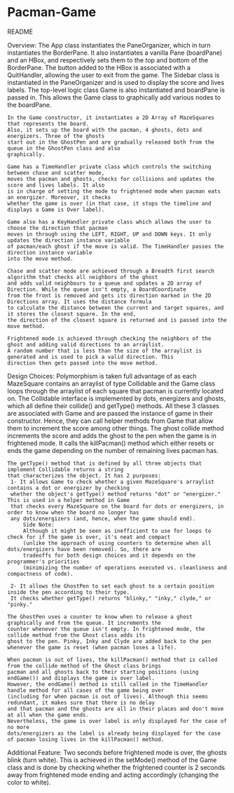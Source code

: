 # Pacman-Game
README

Overview:
    The App class instantiates the PaneOrganizer, which in turn
    instantiates the BorderPane. It also instantiates a vanilla Pane (boardPane)
    and an HBox, and  respectively sets them to the top and bottom of the BorderPane. The button
    added to the HBox is associated with a QuitHandler, allowing the user to exit from the game.
    The Sidebar class is instantiated in the PaneOrganizer and is used to display the score and lives
    labels. The top-level logic class Game is also instantiated and boardPane is passed in.
    This allows the Game class to graphically add various nodes to the boardPane.
    
    In the Game constructor, it instantiates a 2D Array of MazeSquares that represents the board.
    Also, it sets up the board with the pacman, 4 ghosts, dots and energizers. Three of the ghosts
    start out in the GhostPen and are gradually released both from the queue in the GhostPen class and also
    graphically.
    
    Game has a TimeHandler private class which controls the switching between chase and scatter mode,
    moves the pacman and ghosts, checks for collisions and updates the score and lives labels. It also
    is in charge of setting the mode to frightened mode when pacman eats an energizer. Moreover, it checks
    whether the game is over (in that case, it stops the timeline and displays a Game is Over label).

    Game also has a KeyHandler private class which allows the user to choose the direction that pacman
    moves in through using the LEFT, RIGHT, UP and DOWN keys. It only updates the direction instance variable
    of pacman/each ghost if the move is valid. The TimeHandler passes the direction instance variable
    into the move method.

    Chase and scatter mode are achieved through a Breadth first search algorithm that checks all neighbors of the ghost
    and adds valid neighbours to a queue and updates a 2D array of Direction. While the queue isn't empty, a BoardCoordinate
    from the front is removed and gets its direction marked in the 2D Directions array. It uses the distance formula
    to calculate the distance between the current and target squares, and it stores the closest square. In the end,
    the direction of the closest square is returned and is passed into the move method.

    Frightened mode is achieved through checking the neighbors of the ghost and adding valid directions to an arraylist.
    A random number that is less than the size of the arraylist is generated and is used to pick a valid direction. This
    direction then gets passed into the move method.

Design Choices:
    Polymorphism is taken full advantage of as each MazeSquare contains an arraylist of type Collidable
    and the Game class loops through the arraylist of each square that pacman is currently located on.
    The Collidable interface is implemented by dots, energizers and ghosts, which all define their collide()
    and getType() methods. All these 3 classes are associated with Game and are passed the instance of game in
    their constructor. Hence, they can call helper methods from Game that allow them to increment the score among
    other things. The ghost collide method increments the score and adds the ghost to the pen when the game is in frightened
    mode. It calls the killPacman() method which either resets or ends the game depending on the number of remaining lives
    pacman has.

    The getType() method that is defined by all three objects that implement Collidable returns a string
    that characterizes the object. It has 2 purposes:
     1- It allows Game to check whether a given MazeSquare's arraylist contains a dot or energizer by checking
     whether the object's getType() method returns "dot" or "energizer." This is used in a helper method in Game
     that checks every MazeSquare on the board for dots or energizers, in order to know when the board no longer has
     any dots/energizers (and, hence, when the game should end).
         Side Note:
         Although it might be seen as inefficient to use for loops to check for if the game is over, it's neat and compact
         (unlike the approach of using counters to determine when all dots/energizers have been removed). So, there are
         tradeoffs for both design choices and it depends on the programmer's priorities
         (minimizing the number of operations executed vs. cleanliness and compactness of code).

     2- It allows the GhostPen to set each ghost to a certain position inside the pen according to their type.
     It checks whether getType() returns "blinky," "inky," clyde," or "pinky."

    The GhostPen uses a counter to know when to release a ghost graphically and from the queue. It increments the
    counter whenever the queue isn't empty. In frightened mode, the collide method from the Ghost class adds its
    ghost to the pen. Pinky, Inky and Clyde are added back to the pen whenever the game is reset (when pacman loses a life).

    When pacman is out of lives, the killPacman() method that is called from the collide method of the Ghost class brings
    pacman and all ghosts back to their starting positions (using endGame()) and displays the game is over label.
    However, the endGame() method is still called in the TimeHandler handle method for all cases of the game being over
    (including for when pacman is out of lives). Although this seems redundant, it makes sure that there is no delay
    and that pacman and the ghosts are all in their places and don't move at all when the game ends.
    Nevertheless, the game is over label is only displayed for the case of no more
    dots/energizers as the label is already being displayed for the case of pacman losing lives in the killPacman() method.

Additional Feature: Two seconds before frightened mode is over, the ghosts blink  (turn white). This is achieved in the
setMode() method of the Game class and is done by checking whether the frightened counter is 2 seconds away from
frightened mode ending and acting accordingly (changing the color to white).
